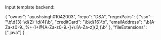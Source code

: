 Input template backend:

{
  "owner": "ayushsingh01042003",
  "repo": "DSA", 
  "regexPairs": {
    "ssn": "\\b\\d{3}-\\d{2}-\\d{4}\\b",
    "creditCard": "\\b\\d{16}\\b",
    "emailAddress": "\\b[A-Za-z0-9._%+-]+@[A-Za-z0-9.-]+\\.[A-Za-z]{2,}\\b"
  },
  "fileExtensions": [".java"]
}